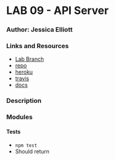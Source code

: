 LAB 09 - API Server
=================================================


### Author: Jessica Elliott



### Links and Resources
* [Lab Branch](https://github.com/JElliott-401-advanced-javascript/Labs/pull/11)
* [repo](https://github.com/JElliott-401-advanced-javascript/Labs/tree/master/Lab-09-API-server)
* [heroku](   )
* [travis]() 
* [docs](    )

### Description


### Modules
#### 
  
#### Tests
* `npm test`
* Should return 